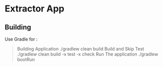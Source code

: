 # Extractor App

## Building
Use Gradle for :
> Building Application ./gradlew clean build 
> Build and Skip Test ./gradlew clean build -x test -x check
> Run The application  ./gradlew bootRun

